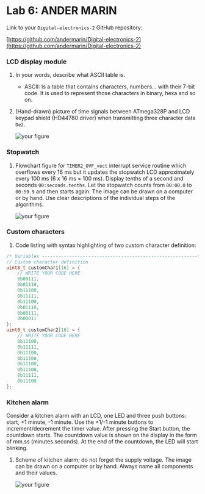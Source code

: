 # Lab 6: ANDER MARIN

Link to your `Digital-electronics-2` GitHub repository:

[https://github.com/andermarin/Digital-electronics-2](https://github.com/andermarin/Digital-electronics-2)


### LCD display module

1. In your words, describe what ASCII table is.
   * ASCII: Is a table that contains characters, numbers... with their 7-bit code. It is used to represent those characters in binary, hexa and so on.

2. (Hand-drawn) picture of time signals between ATmega328P and LCD keypad shield (HD44780 driver) when transmitting three character data `De2`.

   ![your figure](https://github.com/andermarin/Digital-electronics-2/blob/main/Labs/06-lcd/TIME.jpeg)


### Stopwatch

1. Flowchart figure for `TIMER2_OVF_vect` interrupt service routine which overflows every 16&nbsp;ms but it updates the stopwatch LCD approximately every 100&nbsp;ms (6 x 16&nbsp;ms = 100&nbsp;ms). Display tenths of a second and seconds `00:seconds.tenths`. Let the stopwatch counts from `00:00.0` to `00:59.9` and then starts again. The image can be drawn on a computer or by hand. Use clear descriptions of the individual steps of the algorithms.

   ![your figure](https://github.com/andermarin/Digital-electronics-2/blob/main/Labs/06-lcd/Captura.JPG)


### Custom characters

1. Code listing with syntax highlighting of two custom character definition:

```c
/* Variables ---------------------------------------------------------*/
// Custom character definition
uint8_t customChar1[16] = {
    // WRITE YOUR CODE HERE
    0b00111,
    0b01110,
    0b11100,
    0b11111,
    0b11100,
    0b01110,
    0b00111,
    0b00011
};
uint8_t customChar2[16] = {
    // WRITE YOUR CODE HERE
    0b11100,
    0b11111,
    0b11100,
    0b11100,
    0b11100,
    0b11100,
    0b11111,
    0b11100
};
```


### Kitchen alarm

Consider a kitchen alarm with an LCD, one LED and three push buttons: start, +1 minute, -1 minute. Use the +1/-1 minute buttons to increment/decrement the timer value. After pressing the Start button, the countdown starts. The countdown value is shown on the display in the form of mm.ss (minutes.seconds). At the end of the countdown, the LED will start blinking.

1. Scheme of kitchen alarm; do not forget the supply voltage. The image can be drawn on a computer or by hand. Always name all components and their values.

   ![your figure](https://github.com/andermarin/Digital-electronics-2/blob/main/Labs/06-lcd/CIRCUIT%20DRAWING.png)
